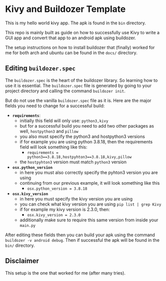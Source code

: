 # Kivy and Buildozer Template

This is my hello world kivy app. The apk is found in the `bin` directory.

This repo is mainly built as guide on how to successfully use Kivy to write a
GUI app and convert that app to an android apk using buildozer.

The setup instructions on how to install buildozer that (finally) worked for me
for both arch and ubuntu can be found in the `docs/` directory.

## Editing `buildozer.spec`

The `buildozer.spec` is the heart of the buildozer library. So learning how to
use it is essential. The `buildozer.spec` file is generated by going to your
project directory and calling the command `buildozer init`.

But do not use the vanilla `buildozer.spec` file as it is. Here are the major
fields you need to change for a successful build:

- **`requirements`**:
  - initially this field will only use: `python3,kivy`
  - but for a successful build you need to add two other packages as well,
    `hostpython3` and `pillow`
  - you also must specify the python3 and hostpython3 versions
  - if for example you are using python 3.8.18, then the requirements field
    will look something like this:
    - `requirements = python3==3.8.18,hostpyhton3==3.8.18,kivy,pillow`
  - the `hostpyhton3` version must match `python3` version
- **`osx.python_version`**
  - in here you must also correctly specify the pyhton3 version you are using
  - continuing from our previous example, it will look something like this
    - `osx.python_version = 3.8.18`
- **`osx.kivy_version`**
  - in here you must specify the kivy version you are using
  - you can check what kivy version you are using `pip list | grep Kivy`
  - if for example my kivy version is 2.3.0, then:
    - `osx.kivy_version = 2.3.0`
  - additionally make sure to require this same version from inside your `main.py`

After editing these fields then you can build your apk using the command
`buildozer -v android debug`. Then if successful the apk will be found in the
`bin/` directory.

## Disclaimer

This setup is the one that worked for me (after many tries).
